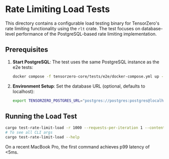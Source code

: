 # Rate Limiting Load Tests

This directory contains a configurable load testing binary for TensorZero's rate limiting functionality using the `rlt` crate. The test focuses on database-level performance of the PostgreSQL-based rate limiting implementation.

## Prerequisites

1. **Start PostgreSQL**: The test uses the same PostgreSQL instance as the e2e tests:
   ```bash
   docker compose -f tensorzero-core/tests/e2e/docker-compose.yml up --wait
   ```

2. **Environment Setup**: Set the database URL (optional, defaults to localhost):
   ```bash
   export TENSORZERO_POSTGRES_URL="postgres://postgres:postgres@localhost:5432/tensorzero_e2e_tests"
   ```

## Running the Load Test

```bash
cargo test-rate-limit-load -r 1000 --requests-per-iteration 1 --contention-keys 0 -c 5
# To see all CLI args
cargo test-rate-limit-load --help
```

On a recent MacBook Pro, the first command achieves p99 latency of <5ms.
